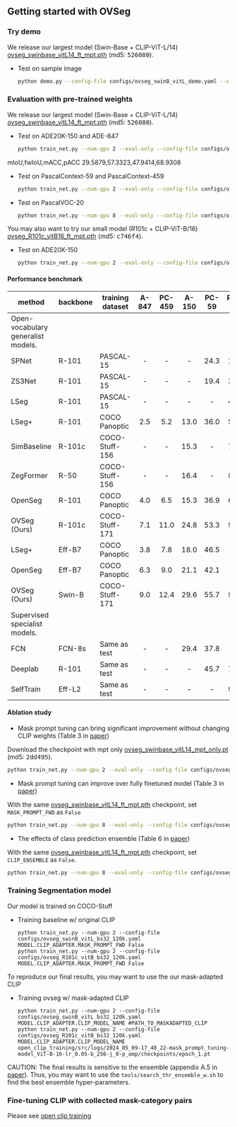 ## Getting started with OVSeg


### Try demo

We release our largest model (Swin-Base + CLIP-ViT-L/14) [ovseg_swinbase_vitL14_ft_mpt.pth](https://drive.google.com/file/d/1cn-ohxgXDrDfkzC1QdO-fi8IjbjXmgKy/view?usp=sharing) (md5: <tt>526080</tt>).

- Test on sample image
  ```bash
  python demo.py --config-file configs/ovseg_swinB_vitL_demo.yaml --class-names 'Oculus' 'Ukulele'  --input ./resources/demo_samples/sample_03.jpeg --output ./pred --opts MODEL.WEIGHTS #PATH_of_ovseg_swinbase_vitL14_ft_mpt.pth 
  ```

### Evaluation with pre-trained weights

We release our largest model (Swin-Base + CLIP-ViT-L/14) [ovseg_swinbase_vitL14_ft_mpt.pth](https://drive.google.com/file/d/1cn-ohxgXDrDfkzC1QdO-fi8IjbjXmgKy/view?usp=sharing) (md5: <tt>526080</tt>).

- Test on ADE20K-150 and ADE-847
  ```bash
  python train_net.py --num-gpu 2 --eval-only --config-file configs/ovseg_swinB_vitL_bs32_120k.yaml MODEL.WEIGHTS pretrained/ovseg_swinbase_vitL14_ft_mpt.pth DATASETS.TEST "('ade20k_sem_seg_val',)" 
  ```
mIoU,fwIoU,mACC,pACC
29.5879,57.3323,47.9414,68.9308

- Test on PascalContext-59 and PascalContext-459
  ```bash
  python train_net.py --num-gpu 2 --eval-only --config-file configs/ovseg_swinB_vitL_bs32_120k.yaml MODEL.WEIGHTS #PATH_of_ovseg_swinbase_vitL14_ft_mpt.pth MODEL.CLIP_ADAPTER.CLIP_ENSEMBLE_WEIGHT 0.6  DATASETS.TEST \(\"pascal_context_59_sem_seg_val\",\"pascal_context_459_sem_seg_val\",\)
  ```

- Test on PascalVOC-20
  ```bash
  python train_net.py --num-gpu 8 --eval-only --config-file configs/ovseg_swinB_vitL_bs32_120k.yaml MODEL.WEIGHTS #PATH_of_ovseg_swinbase_vitL14_ft_mpt.pth MODEL.CLIP_ADAPTER.CLIP_ENSEMBLE_WEIGHT 0.45  DATASETS.TEST \(\"pascalvoc20_sem_seg_val\",\)
  ```

You may also want to try our small model (R101c + CLIP-ViT-B/16) [ovseg_R101c_vitB16_ft_mpt.pth](https://drive.google.com/file/d/1ZmeFMEkhuLqaWkhz4t4IlQ8YflrYja8q/view?usp=drive_link) (md5: <tt>c746f4</tt>). 

- Test on ADE20K-150
  ```bash
  python train_net.py --num-gpu 2 --eval-only --config-file configs/ovseg_R101c_vitB_bs32_120k.yaml MODEL.WEIGHTS output/pretrained/ovseg_R101c_vitB16_ft_mpt.pth.pt DATASETS.TEST "('ade20k_sem_seg_val',)" 
  ```

#### Performance benchmark

| method                             | backbone | training dataset | A-847 | PC-459 | A-150 | PC-59 | PAS-20 |
|------------------------------------|----------|------------------|:-----:|:------:|:-----:|:-----:|:------:|
| Open-vocabulary generalist models. |          |                  |       |        |       |       |        |
| SPNet                              | R-101    | PASCAL-15        |   -   |    -   |   -   |  24.3 |  18.3  |
| ZS3Net                             | R-101    | PASCAL-15        |   -   |    -   |   -   |  19.4 |  38.3  |
| LSeg                               | R-101    | PASCAL-15        |   -   |    -   |   -   |   -   |  47.4  |
| LSeg+                              | R-101    | COCO Panoptic    |  2.5  |   5.2  |  13.0 |  36.0 |  59.0  |
| SimBaseline                        | R-101c   | COCO-Stuff-156   |   -   |    -   |  15.3 |   -   |  74.5  |
| ZegFormer                          | R-50     | COCO-Stuff-156   |   -   |    -   |  16.4 |   -   |  80.7  |
| OpenSeg                            | R-101    | COCO Panoptic    |  4.0  |   6.5  |  15.3 |  36.9 |  60.0  |
| OVSeg (Ours)                       | R-101c   | COCO-Stuff-171   |  7.1  |  11.0  |  24.8 |  53.3 |  92.6  |
| LSeg+                              | Eff-B7   | COCO Panoptic    |  3.8  |   7.8  |  18.0 |  46.5 |    -   |
| OpenSeg                            | Eff-B7   | COCO Panoptic    |  6.3  |   9.0  |  21.1 |  42.1 |    -   |
| OVSeg (Ours)                       | Swin-B   | COCO-Stuff-171   |  9.0  |  12.4  |  29.6 |  55.7 |  94.5  |
| Supervised specialist models.      |          |                  |       |        |       |       |        |
| FCN                                | FCN-8s   | Same as test     |   -   |    -   |  29.4 |  37.8 |    -   |
| Deeplab                            | R-101    | Same as test     |   -   |    -   |   -   |  45.7 |  77.7  |
| SelfTrain                          | Eff-L2   | Same as test     |   -   |    -   |   -   |   -   |  90.0  |

#### Ablation study

- Mask prompt tuning can bring significant improvement without changing CLIP weights (Table 3 in [paper](https://arxiv.org/pdf/2210.04150.pdf))

Download the checkpoint with mpt only [ovseg_swinbase_vitL14_mpt_only.pt](https://drive.google.com/file/d/1LJGWFjHw76OGDNy9r9KQIaACfIm9KMhQ/view?usp=sharing) (md5: <tt>2dd495</tt>).

  ```bash
  python train_net.py --num-gpu 2 --eval-only --config-file configs/ovseg_swinB_vitL_bs32_120k.yaml MODEL.WEIGHTS #PATH_of_ovseg_swinbase_vitL14_mpt_only.pt DATASETS.TEST \(\"ade20k_sem_seg_val\",\"ade20k_full_sem_seg_val\"\) 
  ```
  
- Mask prompt tuning can improve over fully finetuned model (Table 3 in [paper](https://arxiv.org/pdf/2210.04150.pdf))

With the same [ovseg_swinbase_vitL14_ft_mpt.pth](https://drive.google.com/file/d/1cn-ohxgXDrDfkzC1QdO-fi8IjbjXmgKy/view?usp=sharing) checkpoint, set `MASK_PROMPT_FWD` as `False` 

  ```bash
  python train_net.py --num-gpu 8 --eval-only --config-file configs/ovseg_swinB_vitL_bs32_120k.yaml MODEL.CLIP_ADAPTER.MASK_PROMPT_FWD False MODEL.WEIGHTS #PATH_of_ovseg_swinbase_vitL14_ft_mpt.pth DATASETS.TEST \(\"ade20k_sem_seg_val\",\"ade20k_full_sem_seg_val\"\) 
  ```

- The effects of class prediction ensemble (Table 6 in [paper](https://arxiv.org/pdf/2210.04150.pdf))

With the same [ovseg_swinbase_vitL14_ft_mpt.pth](https://drive.google.com/file/d/1cn-ohxgXDrDfkzC1QdO-fi8IjbjXmgKy/view?usp=sharing) checkpoint, set `CLIP_ENSEMBLE` as `False`.

  ```bash
  python train_net.py --num-gpu 8 --eval-only --config-file configs/ovseg_swinB_vitL_bs32_120k.yaml MODEL.CLIP_ADAPTER.CLIP_ENSEMBLE False MODEL.WEIGHTS #PATH_of_ovseg_swinbase_vitL14_ft_mpt.pth DATASETS.TEST \(\"ade20k_sem_seg_val\",\"ade20k_full_sem_seg_val\"\) 
  ```

### Training Segmentation model

  Our model is trained on COCO-Stuff
  
- Training baseline w/ original CLIP
  ```
  python train_net.py --num-gpu 2 --config-file configs/ovseg_swinB_vitL_bs32_120k.yaml MODEL.CLIP_ADAPTER.MASK_PROMPT_FWD False
  python train_net.py --num-gpu 2 --config-file configs/ovseg_R101c_vitB_bs32_120k.yaml MODEL.CLIP_ADAPTER.MASK_PROMPT_FWD False
  ```

To reproduce our final results, you may want to use the our mask-adapted CLIP

- Training ovseg w/ mask-adapted CLIP
  ```
  python train_net.py --num-gpu 2 --config-file configs/ovseg_swinB_vitL_bs32_120k.yaml MODEL.CLIP_ADAPTER.CLIP_MODEL_NAME #PATH_TO_MASKADAPTED_CLIP
  python train_net.py --num-gpu 2 --config-file configs/ovseg_R101c_vitB_bs32_120k.yaml MODEL.CLIP_ADAPTER.CLIP_MODEL_NAME open_clip_training/src/logs/2024_05_09-17_40_22-mask_prompt_tuning-model_ViT-B-16-lr_0.05-b_256-j_0-p_amp/checkpoints/epoch_1.pt
  ```
  
CAUTION: The final results is sensitive to the ensemble (appendix A.5 in [paper](https://arxiv.org/pdf/2210.04150.pdf)). Thus, you may want to use the ```tools/search_thr_ensemble_w.sh``` to find the best ensemble hyper-parameters.

### Fine-tuning CLIP with collected mask-category pairs

Please see [open clip training](./open_clip_training/README.md)